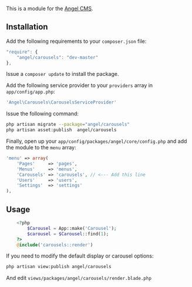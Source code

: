 This is a module for the [Angel CMS](https://github.com/JVMartin/angel).

Installation
------------
Add the following requirements to your `composer.json` file:
```javascript
"require": {
    "angel/carousels": "dev-master"
},
```

Issue a `composer update` to install the package.

Add the following service provider to your `providers` array in `app/config/app.php`:
```php
'Angel\Carousels\CarouselsServiceProvider'
```

Issue the following command:
```bash
php artisan migrate --package="angel/carousels"
php artisan asset:publish  angel/carousels
```

Finally, open up your `app/config/packages/angel/core/config.php` and add the module to the `menu` array:
```php
'menu' => array(
	'Pages'		=> 'pages',
	'Menus'		=> 'menus',
	'Carousels'	=> 'carousels', // <--- Add this line
	'Users'		=> 'users',
	'Settings'	=> 'settings'
),
```

Usage
------------

```php
    <?php
        $Carousel = App::make('Carousel');
        $carousel = $Carousel::find(1);
    ?>
    @include('carousels::render')
```

If you need to modify the default display or carousel options:
```bash
php artisan view:publish angel/carousels
```

And edit `views/packages/angel/carousels/render.blade.php`
